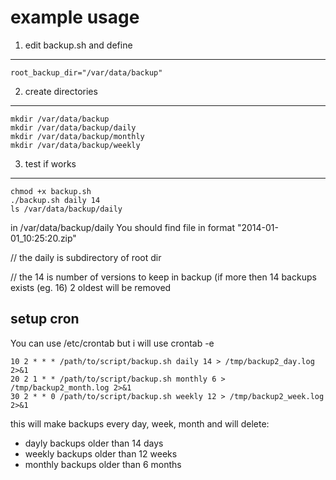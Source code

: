 example usage
============


1) edit backup.sh and define
------------

```
root_backup_dir="/var/data/backup"
```

2) create directories
------------

```
mkdir /var/data/backup
mkdir /var/data/backup/daily
mkdir /var/data/backup/monthly
mkdir /var/data/backup/weekly
```

3) test if works
------------------------

```
chmod +x backup.sh
./backup.sh daily 14
ls /var/data/backup/daily
```
in /var/data/backup/daily You should find file in format "2014-01-01_10:25:20.zip"

// the daily is subdirectory of root dir

// the 14 is number of versions to keep in backup (if more then 14 backups exists (eg. 16) 2  oldest will be removed

setup cron
-------------------------

You can use /etc/crontab but i will use crontab -e

```
10 2 * * * /path/to/script/backup.sh daily 14 > /tmp/backup2_day.log 2>&1
20 2 1 * * /path/to/script/backup.sh monthly 6 > /tmp/backup2_month.log 2>&1
30 2 * * 0 /path/to/script/backup.sh weekly 12 > /tmp/backup2_week.log 2>&1
```

this will make backups every day, week, month
and will delete:
- dayly backups older than 14 days
- weekly backups older than 12 weeks
- monthly backups older than 6 months
